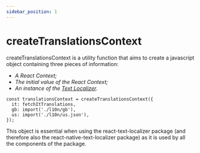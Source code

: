```yaml
---
sidebar_position: 1
---
```


# createTranslationsContext

createTranslationsContext is a utility function that aims to create a javascript object containing three pieces of information:

- _A React Context;_
- _The initial value of the React Context;_
- _An instance of the [Text Localizer](/docs/api-reference/text-localizer)._

```tsx
const translationsContext = createTranslationsContext({
  it: fetchItTranslations,
  gb: import('./l10n/gb'),
  us: import('./l10n/us.json'),
});
```

This object is essential when using the react-text-localizer package (and therefore also the react-native-text-localizer package) as it is used by all the components of the package.
